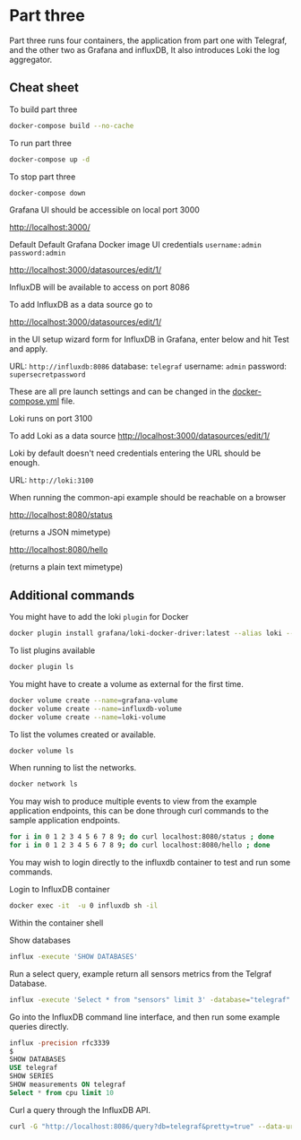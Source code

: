# Part three

Part three runs four containers, the application from part one with Telegraf, and the other two as Grafana and influxDB, It also introduces Loki the log aggregator.

## Cheat sheet

To build part three

```bash
docker-compose build --no-cache
```

To run part three

```bash
docker-compose up -d
```

To stop part three

```bash
docker-compose down 
```

Grafana UI should be accessible on local port 3000

<http://localhost:3000/>

Default Default Grafana Docker image UI credentials `username:admin password:admin`

<http://localhost:3000/datasources/edit/1/>

InfluxDB will be available to access on port 8086

To add InfluxDB as a data source go to

<http://localhost:3000/datasources/edit/1/>

in the UI setup wizard form for InfluxDB in Grafana, enter below and hit Test and apply.

URL: `http://influxdb:8086`
database: `telegraf`
username: `admin`
password: `supersecretpassword`

These are all pre launch settings and can be changed in the [docker-compose.yml](docker-compose.yml) file.

Loki runs on port 3100

To add Loki as a data source
<http://localhost:3000/datasources/edit/1/>

Loki by default doesn't need credentials entering the URL should be enough.

URL: `http://loki:3100`

When running the common-api example should be reachable on a browser

<http://localhost:8080/status>

(returns a JSON mimetype)

<http://localhost:8080/hello>

(returns a plain text mimetype)

## Additional commands

You might have to add the loki `plugin` for Docker

```bash
docker plugin install grafana/loki-docker-driver:latest --alias loki --grant-all-permissions
```

To list plugins available

```bash
docker plugin ls
```

You might have to create a volume as external for the first time.

```bash
docker volume create --name=grafana-volume
docker volume create --name=influxdb-volume
docker volume create --name=loki-volume
```

To list the volumes created or available.

```bash
docker volume ls
```

When running to list the networks.

```bash
docker network ls 
```

You may wish to produce multiple events to view from the example application endpoints, this can be done through curl commands to the sample application endpoints.

```bash
for i in 0 1 2 3 4 5 6 7 8 9; do curl localhost:8080/status ; done
for i in 0 1 2 3 4 5 6 7 8 9; do curl localhost:8080/hello ; done
```

You may wish to login directly to the influxdb container to test and run some commands.

Login to InfluxDB container

```bash
docker exec -it  -u 0 influxdb sh -il
```

Within the container shell

Show databases

```bash
influx -execute 'SHOW DATABASES'
```

Run a select query, example return all sensors metrics from the Telgraf Database.

```bash
influx -execute 'Select * from "sensors" limit 3' -database="telegraf" -precision=rfc3339
```

Go into the InfluxDB command line interface, and then run some example queries directly.

```sql
influx -precision rfc3339
$
SHOW DATABASES
USE telegraf
SHOW SERIES
SHOW measurements ON telegraf 
Select * from cpu limit 10
```

Curl a query through the InfluxDB API.

```bash
curl -G "http://localhost:8086/query?db=telegraf&pretty=true" --data-urlencode "q=SHOW MEASUREMENTS"
```
